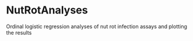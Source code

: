 # NutRotAnalyses
Ordinal logistic regression analyses of nut rot infection assays and plotting the results
